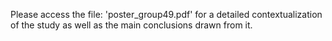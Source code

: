 Please access the file: 'poster_group49.pdf' for a detailed contextualization of the study as well as the main conclusions drawn from it.
